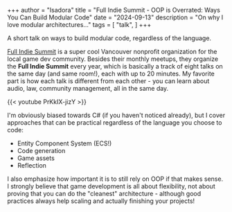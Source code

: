 +++
author = "Isadora"
title = "Full Indie Summit - OOP is Overrated: Ways You Can Build Modular Code"
date = "2024-09-13"
description = "On why I love modular architectures..."
tags = [
    "talk",
]
+++

A short talk on ways to build modular code, regardless of the language.

<!--more-->

[Full Indie Summit](https://www.fullindie.com/) is a super cool Vancouver nonprofit organization for the local game dev community. Besides their monthly meetups, they organize the **Full Indie Summit** every year, which is basically a track of eight talks on the same day (and same room!), each with up to 20 minutes. My favorite part is how each talk is different from each other - you can learn about audio, law, community management, all in the same day.

<p>
{{< youtube PrKkIX-jizY >}}
</p>

I'm obviously biased towards C# (if you haven't noticed already), but I cover approaches that can be practical regardless of the language you choose to code:

- Entity Component System (ECS!)
- Code generation
- Game assets
- Reflection

I also emphasize how important it is to still rely on OOP if that makes sense. I strongly believe that game development is all about flexibility, not about proving that you can do the "cleanest" architecture - although good practices always help scaling and actually finishing your projects!